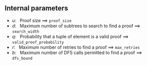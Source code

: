 ## Internal parameters
- $u: ~~$ Proof size $\implies$ `proof_size`
- $d: ~~$ Maximum number of subtrees to search to find a proof $\implies$ `search_width`
- $q: ~~$ Probability that a tuple of element is a valid proof $\implies$ `valid_proof_probability`
- $r: ~~$ Maximum number of retries to find a proof $\implies$ `max_retries`
- $b: ~~$ Maximum number of DFS calls permitted to find a proof $\implies$ `dfs_bound`
